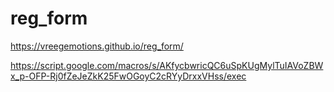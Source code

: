 # reg_form
 https://vreegemotions.github.io/reg_form/

 https://script.google.com/macros/s/AKfycbwricQC6uSpKUgMylTuIAVoZBWx_p-OFP-Rj0fZeJeZkK25FwOGoyC2cRYyDrxxVHss/exec


